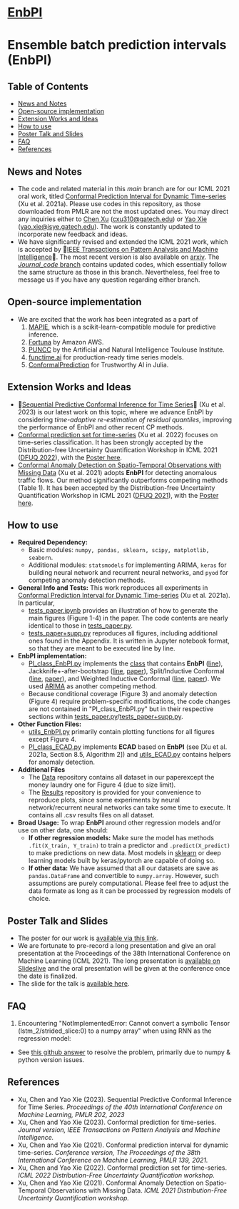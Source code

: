 # [EnbPI](https://github.com/hamrel-cxu/EnbPI)

# Ensemble batch prediction intervals (EnbPI)

## Table of Contents
* [News and Notes](#news-and-notes)
* [Open-source implementation](#open-source-implementation)
* [Extension Works and Ideas](#extension-works-and-ideas)
* [How to use](#how-to-use)
* [Poster Talk and Slides](#poster-talk-and-slides)
* [FAQ](#faq)
* [References](#references)
<!-- * [License](#license) -->

## News and Notes
- The code and related material in this _main_ branch are for our ICML 2021 oral work, titled [Conformal Prediction Interval for Dynamic Time-series](http://proceedings.mlr.press/v139/xu21h.html) (Xu et al. 2021a). Please use codes in this repository, as those downloaded from PMLR are not the most updated ones. You may direct any inquiries either to [Chen Xu](https://sites.gatech.edu/chenxu97/) (cxu310@gatech.edu) or [Yao Xie](https://www2.isye.gatech.edu/~yxie77/index.html) (yao.xie@isye.gatech.edu). The work is constantly updated to incorporate new feedback and ideas. 
- We have significantly revised and extended the ICML 2021 work, which is accepted by 🌟[IEEE Transactions on Pattern Analysis and Machine Intelligence](https://ieeexplore.ieee.org/abstract/document/10121511)🌟. The most recent version is also available on [arxiv](https://arxiv.org/abs/2010.09107). The [_Journal_code_ branch](https://github.com/hamrel-cxu/EnbPI/tree/Journal_code) contains updated codes, which essentially follow the same structure as those in this branch. Nevertheless, feel free to message us if you have any question regarding either branch. 

## Open-source implementation
- We are excited that the work has been integrated as a part of
  1. [MAPIE](https://github.com/scikit-learn-contrib/MAPIE), which is a scikit-learn-compatible module for predictive inference.
  2. [Fortuna](https://aws-fortuna.readthedocs.io/en/latest/examples/enbpi_ts_regression.html) by Amazon AWS.
  3. [PUNCC](https://deel-ai.github.io/puncc/regression.html#deel.puncc.regression.EnbPI) by the Artificial and Natural Intelligence Toulouse Institute.
  4. [functime.ai](https://docs.functime.ai/forecasting/#conformal-prediction) for production-ready time series models.
  5. [ConformalPrediction](https://juliatrustworthyai.github.io/ConformalPrediction.jl/stable/how_to_guides/timeseries/) for Trustworthy AI in Julia.

## Extension Works and Ideas
- 🌟[Sequential Predictive Conformal Inference for Time Series](https://proceedings.mlr.press/v202/xu23r)🌟 (Xu et al. 2023) is our latest work on this topic, where we advance EnbPI by considering *time-adaptive re-estimation of residual quantiles*, improving the performance of EnbPI and other recent CP methods.
- [Conformal prediction set for time-series](https://arxiv.org/abs/2206.07851) (Xu et al. 2022) focuses on time-series classification. It has been strongly accepted by the Distribution-free Uncertainty Quantification Workshop in ICML 2021 ([DFUQ 2022](https://sites.google.com/berkeley.edu/dfuq-22/)), with the [Poster here](https://github.com/hamrel-cxu/Ensemble-Regularized-Adaptive-Prediction-Set-ERAPS/blob/main/ICML%202022%20DFUQ%20Poster.jpeg).
- [Conformal Anomaly Detection on Spatio-Temporal Observations with Missing Data](https://arxiv.org/abs/2105.11886) (Xu et al. 2021) adopts **EnbPI** for detecting anomalous traffic flows. Our method significantly outperforms competing methods (Table 1). It has been accepted by the Distribution-free Uncertainty Quantification Workshop in ICML 2021 ([DFUQ 2021](https://sites.google.com/berkeley.edu/dfuq21/)), with the [Poster here](https://github.com/hamrel-cxu/EnbPI/blob/main/DFUQ%202021%20Anomaly%20Detection%20Poster.png).


## How to use
- **Required Dependency:** 
  - Basic modules: `numpy, pandas, sklearn, scipy, matplotlib, seaborn`.
  - Additional modules: `statsmodels` for implementing ARIMA, `keras` for building neural network and recurrent neural networks, and `pyod` for competing anomaly detection methods.
- **General Info and Tests:** This work reproduces all experiments in [Conformal Prediction Interval for Dynamic Time-series](https://arxiv.org/abs/2010.09107) (Xu et al. 2021a). In particular, 
  - [tests_paper.ipynb](https://github.com/hamrel-cxu/EnbPI/blob/main/tests_paper.ipynb) provides an illustration of how to generate the main figures (Figure 1-4) in the paper. The code contents are nearly identical to those in [tests_paper.py](https://github.com/hamrel-cxu/EnbPI/blob/main/tests_paper.py). 
  - [tests_paper+supp.py](https://github.com/hamrel-cxu/EnbPI/blob/main/tests_paper%2Bsupp.py) reproduces all figures, including additional ones found in the Appendix. It is written in Jupyter notebook format, so that they are meant to be executed line by line.
- **EnbPI implementation:** 
  - [PI_class_EnbPI.py](https://github.com/hamrel-cxu/EnbPI/blob/main/PI_class_EnbPI.py) implements the [class](https://github.com/hamrel-cxu/EnbPI/blob/85245eb51adb5276b17b320be6cf1f83629b712b/PI_class_EnbPI.py#L20) that contains **EnbPI** ([line](https://github.com/hamrel-cxu/EnbPI/blob/85245eb51adb5276b17b320be6cf1f83629b712b/PI_class_EnbPI.py#L119)), Jackknife+-after-bootstrap ([line](https://github.com/hamrel-cxu/EnbPI/blob/85245eb51adb5276b17b320be6cf1f83629b712b/PI_class_EnbPI.py#L192), [paper](https://proceedings.neurips.cc/paper/2020/hash/2b346a0aa375a07f5a90a344a61416c4-Abstract.html)), Split/Inductive Conformal ([line](https://github.com/hamrel-cxu/EnbPI/blob/85245eb51adb5276b17b320be6cf1f83629b712b/PI_class_EnbPI.py#L222), [paper](https://www.intechopen.com/books/tools_in_artificial_intelligence/inductive_conformal_prediction__theory_and_application_to_neural_networks)), and Weighted Inductive Conformal ([line](https://github.com/hamrel-cxu/EnbPI/blob/85245eb51adb5276b17b320be6cf1f83629b712b/PI_class_EnbPI.py#L266), [paper](https://www.stat.cmu.edu/~ryantibs/papers/weightedcp.pdf)). We used [ARIMA](https://github.com/hamrel-cxu/EnbPI/blob/85245eb51adb5276b17b320be6cf1f83629b712b/PI_class_EnbPI.py#L318) as another competing method. 
  - Because conditional coverage (Figure 3) and anomaly detection (Figure 4) require problem-specific modifications, the code changes are not contained in "PI_class_EnbPI.py" but in their respective sections within [tests_paper.py](https://github.com/hamrel-cxu/EnbPI/blob/main/tests_paper.py)/[tests_paper+supp.py](https://github.com/hamrel-cxu/EnbPI/blob/main/tests_paper%2Bsupp.py).
- **Other Function Files:** 
  - [utils_EnbPI.py](https://github.com/hamrel-cxu/EnbPI/blob/main/utils_EnbPI.py) primarily contain plotting functions for all figures except Figure 4.
  - [PI_class_ECAD.py](https://github.com/hamrel-cxu/EnbPI/blob/main/PI_class_ECAD.py) implements **ECAD** based on **EnbPI** (see [Xu et al. 2021a, Section 8.5, Algorithm 2]) and [utils_ECAD.py](https://github.com/hamrel-cxu/EnbPI/blob/main/utils_ECAD.py) contains helpers for anomaly detection.
- **Additional Files** 
  - The [Data](https://github.com/hamrel-cxu/EnbPI/tree/main/Data) repository contains all dataset in our paperexcept the money laundry one for Figure 4 (due to size limit). 
  - The [Results](https://github.com/hamrel-cxu/EnbPI/tree/main/Results) repository is provided for your convenience to reproduce plots, since some experiments by neural network/recurrent neural networks can take some time to execute. It contains all .csv results files on all dataset.
- **Broad Usage:** To wrap **EnbPI** around other regression models and/or use on other data, one should:
  - **If other regression models:** Make sure the model has methods `.fit(X_train, Y_train)` to train a predictor and `.predict(X_predict)` to make predictions on new data. Most models in [sklearn](https://scikit-learn.org/stable/supervised_learning.html) or deep learning models built by keras/pytorch are capable of doing so.
  - **If other data:** We have assumed that all our datasets are save as `pandas.DataFrame` and convertible to `numpy.array`. However, such assumptions are purely computational. Please feel free to adjust the data formate as long as it can be processed by regression models of choice.

## Poster Talk and Slides

- The poster for our work is [available via this link](https://github.com/hamrel-cxu/EnbPI/blob/main/ICML%20Poster.png).
- We are fortunate to pre-record a long presentation and give an oral presentation at the Proceedings of the 38th International Conference on Machine Learning (ICML 2021). The long presentation is [available on Slideslive](https://recorder-v3.slideslive.com/?share=37762&s=ee12530c-5218-4c9e-8bb3-5107ceb79f41) and the oral presentation will be given at the conference once the date is finalized.
- The slide for the talk is [available here](https://github.com/hamrel-cxu/EnbPI/blob/main/ICML2021_Slide.pdf).

## FAQ
1. Encountering "NotImplementedError: Cannot convert a symbolic Tensor (lstm_2/strided_slice:0) to a numpy array" when using RNN as the regression model:
- See [this github answer](https://stackoverflow.com/questions/66207609/notimplementederror-cannot-convert-a-symbolic-tensor-lstm-2-strided-slice0-t) to resolve the problem, primarily due to numpy & python version issues.

## References
- Xu, Chen and Yao Xie (2023). Sequential Predictive Conformal Inference for Time Series. *Proceedings of the 40th International Conference on Machine Learning, PMLR 202, 2023*
- Xu, Chen and Yao Xie (2023). Conformal prediction for time-series. *Journal version, IEEE Transactions on Pattern Analysis and Machine Intelligence.*
- Xu, Chen and Yao Xie (2021). Conformal prediction interval for dynamic time-series. *Conference version, The Proceedings of the 38th International Conference on Machine Learning, PMLR 139, 2021.*
- Xu, Chen and Yao Xie (2022). Conformal prediction set for time-series. *ICML 2022 Distribution-Free Uncertainty Quantification workshop.*
- Xu, Chen and Yao Xie (2021). Conformal Anomaly Detection on Spatio-Temporal Observations with Missing Data. *ICML 2021 Distribution-Free Uncertainty Quantification workshop.*

